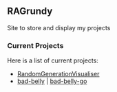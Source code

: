 ## RAGrundy

Site to store and display my projects

### Current Projects

Here is a list of current projects:

- [RandomGenerationVisualiser](https://RAGrundy.github.io/randomgenerationvisualiser.html)
- [bad-belly](https://github.com/RAGrundy/bad-belly) | [bad-belly-go](https://github.com/RAGrundy/bad-belly-go)